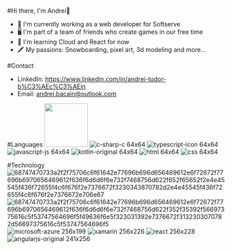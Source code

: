#Hi there, I'm Andrei👋

- 💼  I'm currently working as a web developer for Softserve
- 🖥️  I'm part of a team of friends who create games in our free time
- 🔭  I'm learning Cloud and React for now
- 🖍️  My passions: Snowboarding, pixel art, 3d modeling and more...

#Contact
- LinkedIn: https://www.linkedin.com/in/andrei-tudor-b%C3%AEc%C3%AEin
- Email: andrei.bacain@outlook.com

#Languages 
<img src="https://github.com/SleepBeary/SleepBeary/assets/89601695/4ac5d73c-2181-42ca-88f5-509cc462354a" width="100" height="100">
![c-sharp-c 64x64]() ![typescript-icon 64x64](https://github.com/SleepBeary/SleepBeary/assets/89601695/58b06894-3dfb-4b7a-9e8b-75f031640490)  ![javascript-js 64x64](https://github.com/SleepBeary/SleepBeary/assets/89601695/b29254df-e82c-4b67-a8b7-71f149b19585) ![kotlin-original 64x64](https://github.com/SleepBeary/SleepBeary/assets/89601695/913c3729-f33f-4bd3-87b3-e776e8b62c7d) ![html 64x64](https://github.com/SleepBeary/SleepBeary/assets/89601695/1a4798b8-db33-41e8-9d45-aadfb8a40eb2) ![css 64x64](https://github.com/SleepBeary/SleepBeary/assets/89601695/4e522221-1232-41c7-a0fd-da71b8c1a281)

#Technology
![68747470733a2f2f75706c6f61642e77696b696d656469612e6f72672f77696b6970656469612f636f6d6d6f6e732f7468756d622f652f65652f2e4e45545f436f72655f4c6f676f2e7376672f3230343870782d2e4e45545f436f72655f4c6f676f2e7376672e706e67](https://github.com/SleepBeary/SleepBeary/assets/89601695/76e4e758-8f64-4c1b-a5a9-f264b5bb1a05) ![68747470733a2f2f75706c6f61642e77696b696d656469612e6f72672f77696b6970656469612f636f6d6d6f6e732f7468756d622f352f35392f56697375616c5f53747564696f5f49636f6e5f323031392e7376672f3132303070782d56697375616c5f53747564696f5](https://github.com/SleepBeary/SleepBeary/assets/89601695/9156c927-4b81-4724-8b72-36bcbaea2e0d) ![microsoft-azure 256x199](https://github.com/SleepBeary/SleepBeary/assets/89601695/6597e519-8265-474b-8957-484960d4af0a) ![xamarin 256x226](https://github.com/SleepBeary/SleepBeary/assets/89601695/7b414a88-5a58-4eae-9b8f-07d585d98e4e) ![react 256x228](https://github.com/SleepBeary/SleepBeary/assets/89601695/c88cb94e-679c-4bad-aeae-b26f8148d4e1) ![angularjs-original 241x256](https://github.com/SleepBeary/SleepBeary/assets/89601695/1bd4ff0a-c35d-4e88-9bf5-773bcafa604b)
